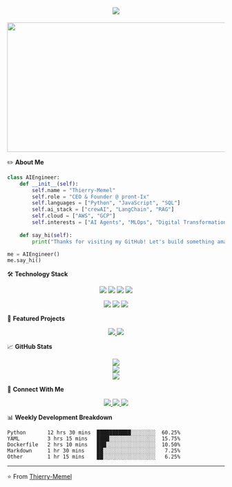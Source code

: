 <h1 align="center">
  <img src="https://readme-typing-svg.herokuapp.com/?lines=I'm+a+Tech+Innovator;AI+Engineer;Cloud+Architect&center=true&size=30">
</h1>

<div align="center">
  <img src="https://komarev.com/ghpvc/?username=Thierry-Memel&style=flat-square&color=blue" alt=""/>
</div>

<div align="center">
  <img src="https://media.giphy.com/media/dWesBcTLavkZuG35MI/giphy.gif" width="600" height="300"/>
</div>

✏️ **About Me**

```python
class AIEngineer:
    def __init__(self):
        self.name = "Thierry-Memel"
        self.role = "CEO & Founder @ pront-Ix"
        self.languages = ["Python", "JavaScript", "SQL"]
        self.ai_stack = ["crewAI", "LangChain", "RAG"]
        self.cloud = ["AWS", "GCP"]
        self.interests = ["AI Agents", "MLOps", "Digital Transformation"]
    
    def say_hi(self):
        print("Thanks for visiting my GitHub! Let's build something amazing together!")

me = AIEngineer()
me.say_hi()
```

🛠️ **Technology Stack**

<p align="center">
  <img src="https://img.shields.io/badge/Python-FFD43B?style=for-the-badge&logo=python&logoColor=blue" />
  <img src="https://img.shields.io/badge/FastAPI-005571?style=for-the-badge&logo=fastapi" />
  <img src="https://img.shields.io/badge/Django-092E20?style=for-the-badge&logo=django&logoColor=green" />
  <img src="https://img.shields.io/badge/Flask-000000?style=for-the-badge&logo=flask&logoColor=white" />
</p>

<p align="center">
  <img src="https://img.shields.io/badge/Amazon_AWS-FF9900?style=for-the-badge&logo=amazonaws&logoColor=white" />
  <img src="https://img.shields.io/badge/Google_Cloud-4285F4?style=for-the-badge&logo=google-cloud&logoColor=white" />
  <img src="https://img.shields.io/badge/kubernetes-326ce5.svg?&style=for-the-badge&logo=kubernetes&logoColor=white" />
</p>

🌟 **Featured Projects**

<div align="center">
  <a href="https://github.com/Thierry-Memel/project1">
    <img src="https://github-readme-stats.vercel.app/api/pin/?username=Thierry-Memel&repo=project1&theme=radical" />
  </a>
  <a href="https://github.com/Thierry-Memel/project2">
    <img src="https://github-readme-stats.vercel.app/api/pin/?username=Thierry-Memel&repo=project2&theme=radical" />
  </a>
</div>

📈 **GitHub Stats**

<div align="center">
  <img src="https://github-readme-stats-sigma-five.vercel.app/api?username=Thierry-Memel&show_icons=true&theme=radical" />
</div>

<div align="center">
  <img src="https://github-readme-streak-stats.herokuapp.com/?user=Thierry-Memel&theme=radical" />
</div>

<div align="center">
  <img src="https://github-readme-stats-sigma-five.vercel.app/api/top-langs/?username=Thierry-Memel&layout=compact&theme=radical" />
</div>

🤝 **Connect With Me**

<p align="center">
  <a href="https://linkedin.com/in/Thierry-Memel">
    <img src="https://img.shields.io/badge/LinkedIn-0077B5?style=for-the-badge&logo=linkedin&logoColor=white" />
  </a>
  <a href="mailto:your.email@domain.com">
    <img src="https://img.shields.io/badge/Email-D14836?style=for-the-badge&logo=gmail&logoColor=white" />
  </a>
  <a href="https://your-website.com">
    <img src="https://img.shields.io/badge/Website-4285F4?style=for-the-badge&logo=google-chrome&logoColor=white" />
  </a>
</p>

📊 **Weekly Development Breakdown**
```text
Python       12 hrs 30 mins  ███████████░░░░░░░░  60.25%
YAML         3 hrs 15 mins   ████░░░░░░░░░░░░░░░  15.75%
Dockerfile   2 hrs 10 mins   ███░░░░░░░░░░░░░░░░  10.50%
Markdown     1 hr 30 mins    ██░░░░░░░░░░░░░░░░░   7.25%
Other        1 hr 15 mins    ██░░░░░░░░░░░░░░░░░   6.25%
```

---
⭐ From [Thierry-Memel](https://github.com/Thierry-Memel)